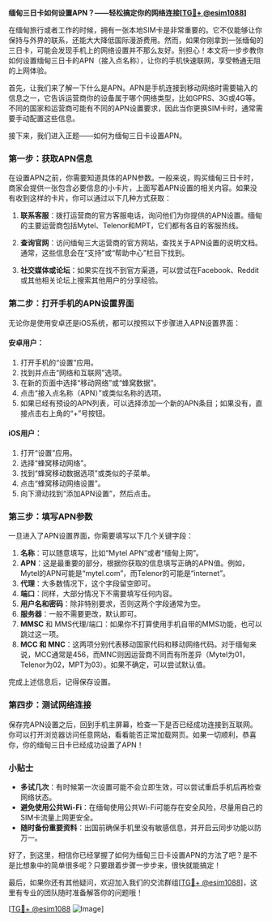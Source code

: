 **缅甸三日卡如何设置APN？——轻松搞定你的网络连接[[TG💪+ @esim1088](https://t.me/s/esim1088)]**

在缅甸旅行或者工作的时候，拥有一张本地SIM卡是非常重要的。它不仅能够让你保持与外界的联系，还能大大降低国际漫游费用。然而，如果你刚拿到一张缅甸的三日卡，可能会发现手机上的网络设置并不那么友好。别担心！本文将一步步教你如何设置缅甸三日卡的APN（接入点名称），让你的手机快速联网，享受畅通无阻的上网体验。

首先，让我们来了解一下什么是APN。APN是手机连接到移动网络时需要输入的信息之一，它告诉运营商你的设备属于哪个网络类型，比如GPRS、3G或4G等。不同的国家和运营商可能有不同的APN设置要求，因此当你更换SIM卡时，通常需要手动配置这些信息。

接下来，我们进入正题——如何为缅甸三日卡设置APN。

### 第一步：获取APN信息

在设置APN之前，你需要知道具体的APN参数。一般来说，购买缅甸三日卡时，商家会提供一张包含必要信息的小卡片，上面写着APN设置的相关内容。如果没有收到这样的卡片，你可以通过以下几种方式获取：

1. **联系客服**：拨打运营商的官方客服电话，询问他们为你提供的APN设置。缅甸的主要运营商包括Mytel、Telenor和MPT，它们都有各自的客服热线。
   
2. **查询官网**：访问缅甸三大运营商的官方网站，查找关于APN设置的说明文档。通常，这些信息会在“支持”或“帮助中心”栏目下找到。

3. **社交媒体或论坛**：如果实在找不到官方渠道，可以尝试在Facebook、Reddit或其他相关论坛上搜索其他用户的分享经验。

### 第二步：打开手机的APN设置界面

无论你是使用安卓还是iOS系统，都可以按照以下步骤进入APN设置界面：

#### 安卓用户：
1. 打开手机的“设置”应用。
2. 找到并点击“网络和互联网”选项。
3. 在新的页面中选择“移动网络”或“蜂窝数据”。
4. 点击“接入点名称（APN）”或类似名称的选项。
5. 如果已经有预设的APN列表，可以选择添加一个新的APN条目；如果没有，直接点击右上角的“+”号按钮。

#### iOS用户：
1. 打开“设置”应用。
2. 选择“蜂窝移动网络”。
3. 找到“蜂窝移动数据选项”或类似的子菜单。
4. 点击“蜂窝移动网络设置”。
5. 向下滑动找到“添加APN设置”，然后点击。

### 第三步：填写APN参数

一旦进入了APN设置界面，你需要填写以下几个关键字段：

1. **名称**：可以随意填写，比如“Mytel APN”或者“缅甸上网”。
2. **APN**：这是最重要的部分，根据你获取的信息填写正确的APN值。例如，Mytel的APN可能是“mytel.com”，而Telenor的可能是“internet”。
3. **代理**：大多数情况下，这个字段留空即可。
4. **端口**：同样，大部分情况下不需要填写任何内容。
5. **用户名和密码**：除非特别要求，否则这两个字段通常为空。
6. **服务器**：一般不需要更改，默认即可。
7. **MMSC** 和 MMS代理/端口：如果你不打算使用手机自带的MMS功能，也可以跳过这一项。
8. **MCC 和 MNC**：这两项分别代表移动国家代码和移动网络代码。对于缅甸来说，MCC通常是456，而MNC则因运营商不同而有所差异（Mytel为01，Telenor为02，MPT为03）。如果不确定，可以尝试默认值。

完成上述信息后，记得保存设置。

### 第四步：测试网络连接

保存完APN设置之后，回到手机主屏幕，检查一下是否已经成功连接到互联网。你可以打开浏览器访问任意网站，看看能否正常加载网页。如果一切顺利，恭喜你，你的缅甸三日卡已经成功设置了APN！

### 小贴士

- **多试几次**：有时候第一次设置可能不会立即生效，可以尝试重启手机后再检查网络状态。
- **避免使用公共Wi-Fi**：在缅甸使用公共Wi-Fi可能存在安全风险，尽量用自己的SIM卡流量上网更安全。
- **随时备份重要资料**：出国前确保手机里没有敏感信息，并开启云同步功能以防万一。

好了，到这里，相信你已经掌握了如何为缅甸三日卡设置APN的方法了吧？是不是比想象中的简单很多呢？只要跟着步骤一步步来，很快就能搞定！

最后，如果你还有其他疑问，欢迎加入我们的交流群组[[TG💪+ @esim1088](https://t.me/s/esim1088)]，这里有专业的团队随时准备解答你的问题哦！

[[TG💪+ @esim1088](https://t.me/s/esim1088) ![Image](https://i.postimg.cc/4NQfJmqS/Snipaste-2025-05-13-00-14-12.png)]